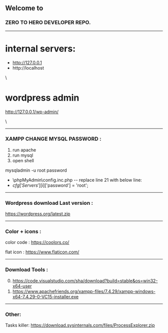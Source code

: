 ## Welcome to 
### ZERO TO HERO DEVELOPER REPO.





_______

# internal servers:

- http://127.0.0.1
- http://localhost


\
# wordpress admin

http://127.0.0.1/wp-admin/






\
_______

### XAMPP CHANGE MYSQL PASSWORD :

1. run apache
2. run mysql
3. open shell

mysqladmin -u root password 

- \phpMyAdmin\config.inc.php -- replace line 21 with below line: 
- $cfg['Servers'][$i]['password'] = 'root';


_______

### Wordpress download Last version :

https://wordpress.org/latest.zip



_______

### Color + icons :

color code :
https://coolors.co/

flat icon :
https://www.flaticon.com/


_______

### Download Tools :

0. https://code.visualstudio.com/sha/download?build=stable&os=win32-x64-user
1. https://www.apachefriends.org/xampp-files/7.4.29/xampp-windows-x64-7.4.29-0-VC15-installer.exe
_______

### Other:

Tasks killer:
https://download.sysinternals.com/files/ProcessExplorer.zip
